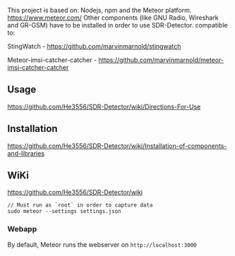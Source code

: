 
This project is based on: Nodejs, npm and the Meteor platform. https://www.meteor.com/
Other components (like GNU Radio, Wireshark and GR-GSM) have to be installed in order to use SDR-Detector.
compatible to: 

StingWatch - https://github.com/marvinmarnold/stingwatch

Meteor-imsi-catcher-catcher - https://github.com/marvinmarnold/meteor-imsi-catcher-catcher


Usage
------
https://github.com/He3556/SDR-Detector/wiki/Directions-For-Use


Installation
------
https://github.com/He3556/SDR-Detector/wiki/Installation-of-components-and-libraries

WiKi
------
https://github.com/He3556/SDR-Detector/wiki


```
// Must run as `root` in order to capture data
sudo meteor --settings settings.json      
```

### Webapp

By default, Meteor runs the webserver on `http://localhost:3000`



